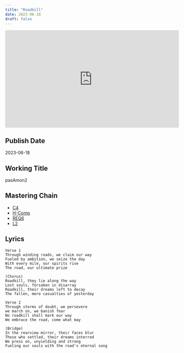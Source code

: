 ```yaml
---
title: "Roadkill"
date: 2023-06-18
draft: false
---
```


<iframe width="560" height="315" src="https://www.youtube.com/embed/p3aBSanScls?si=QAHkJfxNKonqjzdf" title="YouTube video player" frameborder="0" allow="accelerometer; autoplay; clipboard-write; encrypted-media; gyroscope; picture-in-picture; web-share" allowfullscreen></iframe>

## Publish Date

2023-06-18

## Working Title

pasAmon2

## Mastering Chain

- [C4](https://www.waves.com/plugins/c4-multiband-compressor)
- [H-Comp](https://www.waves.com/plugins/h-comp-hybrid-compressor)
- [REQ6](https://www.waves.com/plugins/renaissance-equalizer)
- [L2](https://www.waves.com/plugins/l2-ultramaximizer)

## Lyrics

```
Verse 1
Through winding roads, we claim our way
Fueled by ambition, we seize the day
With every mile, our spirits rise
The road, our ultimate prize

(Chorus)
Roadkill, they lie along the way
Lost souls, forsaken in disarray
Roadkill, their dreams left to decay
The fallen, mere casualties of yesterday

Verse 2
Through storms of doubt, we persevere
we march on, we banish fear
No roadkill shall mark our way
We embrace the road, come what may

(Bridge)
In the rearview mirror, their faces blur
Those who settled, their dreams interred
We press on, unyielding and strong
Fueling our souls with the road's eternal song
```